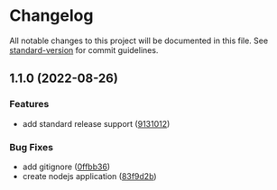 # Changelog

All notable changes to this project will be documented in this file. See [standard-version](https://github.com/conventional-changelog/standard-version) for commit guidelines.

## 1.1.0 (2022-08-26)


### Features

* add standard release support ([9131012](https://github.com/okuehne/cc-test/commit/91310129a8f4d79b283251a9f7ada14ca95497e9))


### Bug Fixes

* add gitignore ([0ffbb36](https://github.com/okuehne/cc-test/commit/0ffbb3650fd117ce25e6f8676b61c527083d9e93))
* create nodejs application ([83f9d2b](https://github.com/okuehne/cc-test/commit/83f9d2b426769efa6f659e6500fddc1a4749077a))
